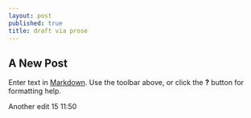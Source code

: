 ```yaml
---
layout: post
published: true
title: draft via prose
---
```

## A New Post

Enter text in [Markdown](http://daringfireball.net/projects/markdown/). Use the toolbar above, or click the **?** button for formatting help.

Another edit 15 11:50